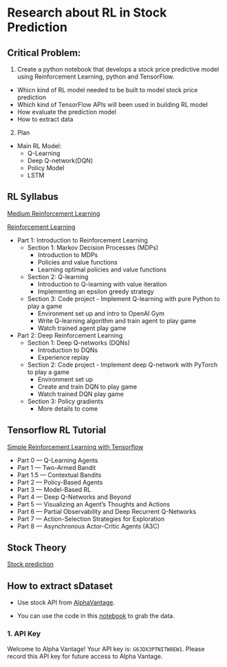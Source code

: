# Research about RL in Stock Prediction

## Critical Problem:

1. Create a python notebook that develops a stock price predictive model using Reinforcement Learning, python and TensorFlow.

* Whicn kind of RL model needed to be built to model stock price prediction
* Which kind of TensorFlow APIs will been used in building RL model
* How evaluate the prediction model
* How to extract data

2. Plan

* Main RL Model:
    * Q-Learning
    * Deep Q-network(DQN)
    * Policy Model
    * LSTM

## RL Syllabus

[Medium Reinforcement Learning](https://towardsdatascience.com/november-edition-deep-learning-6d97357a975b)

[Reinforcement Learning](https://deeplizard.com/learn/video/nyjbcRQ-uQ8)

* Part 1: Introduction to Reinforcement Learning
    * Section 1: Markov Decision Processes (MDPs)
        * Introduction to MDPs
        * Policies and value functions
        * Learning optimal policies and value functions
    * Section 2: Q-learning
        * Introduction to Q-learning with value iteration
        * Implementing an epsilon greedy strategy
    * Section 3: Code project - Implement Q-learning with pure Python to play a game
        * Environment set up and intro to OpenAI Gym
        * Write Q-learning algorithm and train agent to play game
        * Watch trained agent play game
* Part 2: Deep Reinforcement Learning
    * Section 1: Deep Q-networks (DQNs)
        * Introduction to DQNs
        * Experience replay
    * Section 2: Code project - Implement deep Q-network with PyTorch to play a game
        * Environment set up
        * Create and train DQN to play game
        * Watch trained DQN play game
    * Section 3: Policy gradients
        * More details to come

## Tensorflow RL Tutorial

[Simple Reinforcement Learning with Tensorflow](https://medium.com/emergent-future/simple-reinforcement-learning-with-tensorflow-part-0-q-learning-with-tables-and-neural-networks-d195264329d0)

* Part 0 — Q-Learning Agents
* Part 1 — Two-Armed Bandit
* Part 1.5 — Contextual Bandits
* Part 2 — Policy-Based Agents
* Part 3 — Model-Based RL
* Part 4 — Deep Q-Networks and Beyond
* Part 5 — Visualizing an Agent’s Thoughts and Actions
* Part 6 — Partial Observability and Deep Recurrent Q-Networks
* Part 7 — Action-Selection Strategies for Exploration
* Part 8 — Asynchronous Actor-Critic Agents (A3C)

## Stock Theory

[Stock prediction](https://en.wikipedia.org/wiki/Stock_market_prediction)

## How to extract sDataset

* Use stock API from [AlphaVantage](https://www.alphavantage.co/documentation/).

* You can use the code in this [notebook](https://github.com/ninadsubhedar/StockPredictionWithLSTM/blob/master/StockPricePredictionWithLSTM.ipynb) to grab the data.

### 1. API Key

Welcome to Alpha Vantage! Your API key is: ```G6JDX3PTNITW8EW1```. Please record this API key for future access to Alpha Vantage.